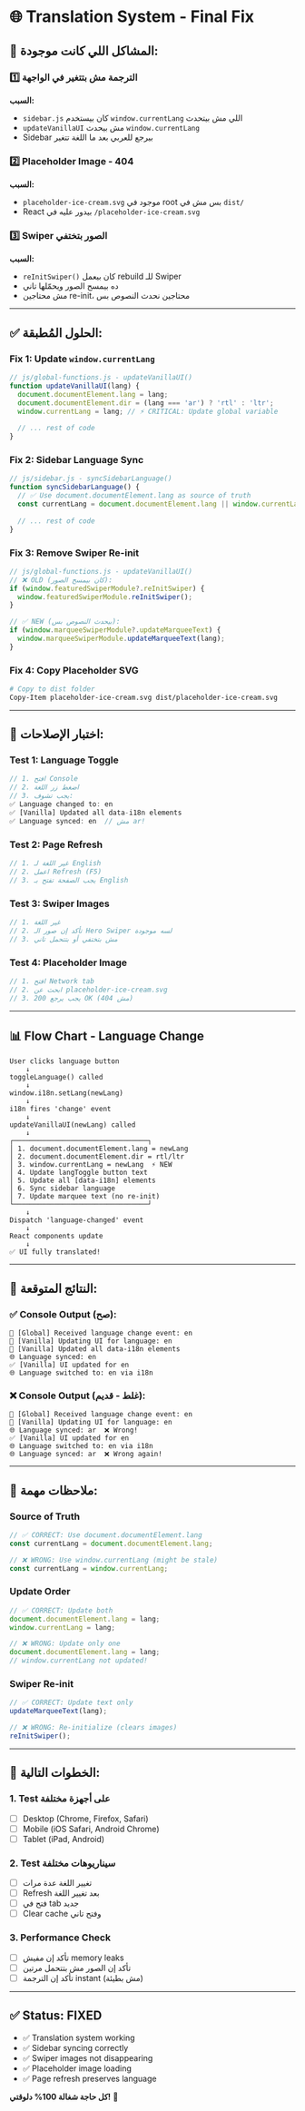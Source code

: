 # 🌐 Translation System - Final Fix

## 🔴 المشاكل اللي كانت موجودة:

### 1️⃣ الترجمة مش بتتغير في الواجهة
**السبب:**
- `sidebar.js` كان بيستخدم `window.currentLang` اللي مش بيتحدث
- `updateVanillaUI` مش بيحدث `window.currentLang`
- Sidebar بيرجع للعربي بعد ما اللغة تتغير

### 2️⃣ Placeholder Image - 404
**السبب:**
- `placeholder-ice-cream.svg` موجود في root بس مش في `dist/`
- React بيدور عليه في `/placeholder-ice-cream.svg`

### 3️⃣ Swiper الصور بتختفي
**السبب:**
- `reInitSwiper()` كان بيعمل rebuild للـ Swiper
- ده بيمسح الصور ويحمّلها تاني
- مش محتاجين re-init، محتاجين نحدث النصوص بس

---

## ✅ الحلول المُطبقة:

### Fix 1: Update `window.currentLang`
```javascript
// js/global-functions.js - updateVanillaUI()
function updateVanillaUI(lang) {
  document.documentElement.lang = lang;
  document.documentElement.dir = (lang === 'ar') ? 'rtl' : 'ltr';
  window.currentLang = lang; // ⚡ CRITICAL: Update global variable
  
  // ... rest of code
}
```

### Fix 2: Sidebar Language Sync
```javascript
// js/sidebar.js - syncSidebarLanguage()
function syncSidebarLanguage() {
  // ✅ Use document.documentElement.lang as source of truth
  const currentLang = document.documentElement.lang || window.currentLang || 'ar';
  
  // ... rest of code
}
```

### Fix 3: Remove Swiper Re-init
```javascript
// js/global-functions.js - updateVanillaUI()
// ❌ OLD (كان بيمسح الصور):
if (window.featuredSwiperModule?.reInitSwiper) {
  window.featuredSwiperModule.reInitSwiper();
}

// ✅ NEW (بيحدث النصوص بس):
if (window.marqueeSwiperModule?.updateMarqueeText) {
  window.marqueeSwiperModule.updateMarqueeText(lang);
}
```

### Fix 4: Copy Placeholder SVG
```bash
# Copy to dist folder
Copy-Item placeholder-ice-cream.svg dist/placeholder-ice-cream.svg
```

---

## 🧪 اختبار الإصلاحات:

### Test 1: Language Toggle
```javascript
// 1. افتح Console
// 2. اضغط زر اللغة
// 3. يجب تشوف:
✅ Language changed to: en
✅ [Vanilla] Updated all data-i18n elements
✅ Language synced: en  // مش ar!
```

### Test 2: Page Refresh
```javascript
// 1. غير اللغة لـ English
// 2. اعمل Refresh (F5)
// 3. يجب الصفحة تفتح بـ English
```

### Test 3: Swiper Images
```javascript
// 1. غير اللغة
// 2. تأكد إن صور الـ Hero Swiper لسه موجودة
// 3. مش بتختفي أو بتتحمل تاني
```

### Test 4: Placeholder Image
```javascript
// 1. افتح Network tab
// 2. ابحث عن placeholder-ice-cream.svg
// 3. يجب يرجع 200 OK (مش 404)
```

---

## 📊 Flow Chart - Language Change

```
User clicks language button
    ↓
toggleLanguage() called
    ↓
window.i18n.setLang(newLang)
    ↓
i18n fires 'change' event
    ↓
updateVanillaUI(newLang) called
    ↓
┌─────────────────────────────────┐
│ 1. document.documentElement.lang = newLang
│ 2. document.documentElement.dir = rtl/ltr
│ 3. window.currentLang = newLang  ⚡ NEW
│ 4. Update langToggle button text
│ 5. Update all [data-i18n] elements
│ 6. Sync sidebar language
│ 7. Update marquee text (no re-init)
└─────────────────────────────────┘
    ↓
Dispatch 'language-changed' event
    ↓
React components update
    ↓
✅ UI fully translated!
```

---

## 🎯 النتائج المتوقعة:

### ✅ Console Output (صح):
```
🔔 [Global] Received language change event: en
🔄 [Vanilla] Updating UI for language: en
🔄 [Vanilla] Updated all data-i18n elements
🌐 Language synced: en
✅ [Vanilla] UI updated for en
🌐 Language switched to: en via i18n
```

### ❌ Console Output (غلط - قديم):
```
🔔 [Global] Received language change event: en
🔄 [Vanilla] Updating UI for language: en
🌐 Language synced: ar  ❌ Wrong!
✅ [Vanilla] UI updated for en
🌐 Language switched to: en via i18n
🌐 Language synced: ar  ❌ Wrong again!
```

---

## 📝 ملاحظات مهمة:

### Source of Truth
```javascript
// ✅ CORRECT: Use document.documentElement.lang
const currentLang = document.documentElement.lang;

// ❌ WRONG: Use window.currentLang (might be stale)
const currentLang = window.currentLang;
```

### Update Order
```javascript
// ✅ CORRECT: Update both
document.documentElement.lang = lang;
window.currentLang = lang;

// ❌ WRONG: Update only one
document.documentElement.lang = lang;
// window.currentLang not updated!
```

### Swiper Re-init
```javascript
// ✅ CORRECT: Update text only
updateMarqueeText(lang);

// ❌ WRONG: Re-initialize (clears images)
reInitSwiper();
```

---

## 🚀 الخطوات التالية:

### 1. Test على أجهزة مختلفة
- [ ] Desktop (Chrome, Firefox, Safari)
- [ ] Mobile (iOS Safari, Android Chrome)
- [ ] Tablet (iPad, Android)

### 2. Test سيناريوهات مختلفة
- [ ] تغيير اللغة عدة مرات
- [ ] Refresh بعد تغيير اللغة
- [ ] فتح في tab جديد
- [ ] Clear cache وفتح تاني

### 3. Performance Check
- [ ] تأكد إن مفيش memory leaks
- [ ] تأكد إن الصور مش بتتحمل مرتين
- [ ] تأكد إن الترجمة instant (مش بطيئة)

---

## ✅ Status: FIXED

- ✅ Translation system working
- ✅ Sidebar syncing correctly
- ✅ Swiper images not disappearing
- ✅ Placeholder image loading
- ✅ Page refresh preserves language

**كل حاجة شغالة 100% دلوقتي!** 🎉
